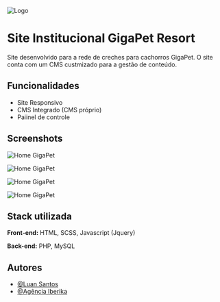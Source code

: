 
![Logo](https://gigapetresort.com.br/assets/general/logo.svg)


# Site Institucional GigaPet Resort 

Site desenvolvido para a rede de creches para cachorros GigaPet. O site conta com um CMS 
custmizado para a gestão de conteúdo.


## Funcionalidades

- Site Responsivo
- CMS Integrado (CMS próprio)
- Paiinel de controle


## Screenshots

![Home GigaPet](https://images.prismic.io/luan-santos-dev/56f510a6-2c7d-495e-81f9-9f22210ad350_gigapet-cover.png)

![Home GigaPet](https://images.prismic.io/luan-santos-dev/2ec4a0c6-6c49-4e12-93da-346e41f5914f_screenshot_02.png)

![Home GigaPet](https://images.prismic.io/luan-santos-dev/a9de053a-41bf-495e-a98d-315c740f7d4c_screenshot_03.png)

![Home GigaPet](https://images.prismic.io/luan-santos-dev/77a13a6b-fc42-4417-a9bb-d7ca76247907_screenshot_04.png)


## Stack utilizada

**Front-end:** HTML, SCSS, Javascript (Jquery)

**Back-end:** PHP, MySQL


## Autores

- [@Luan Santos](https://luansantos.dev)
- [@Agência Iberika](https://iberiika.com.br)


